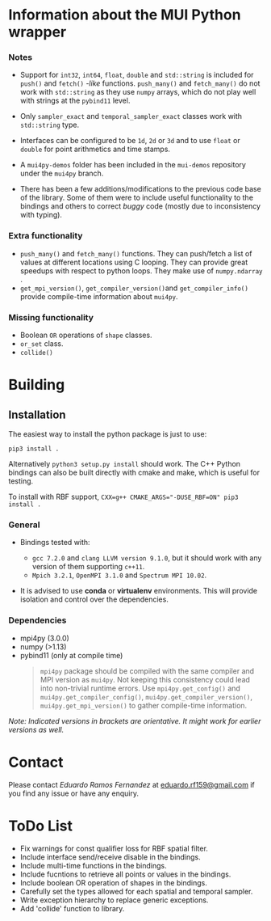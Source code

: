 # Information about the MUI Python wrapper
### Notes
- Support for `int32`, `int64`, `float`, `double` and `std::string`  is included for  `push()` and `fetch()`   *-like* functions. `push_many()` and `fetch_many()` do not work with `std::string` as they use `numpy` arrays, which  do not play well with strings at the `pybind11` level.

- Only `sampler_exact` and `temporal_sampler_exact` classes work with `std::string` type.
- Interfaces can be configured to be `1d`, `2d` or  `3d` and to use  `float` or `double` for point arithmetics and time stamps.
- A `mui4py-demos` folder has been included in the `mui-demos` repository under the `mui4py` branch.
- There has been a few additions/modifications to the previous code base of the library. Some of them were to include useful functionality to the bindings and others to correct *buggy* code (mostly due to inconsistency with typing).

### Extra functionality
- `push_many()` and `fetch_many()` functions. They can push/fetch a list of values at different locations using C looping. They can provide great speedups with respect to python loops. They make use of `numpy.ndarray` .
- `get_mpi_version()`, `get_compiler_version()`and `get_compiler_info()` provide compile-time information about `mui4py`.

### Missing functionality
- Boolean `OR` operations of `shape` classes.
- `or_set` class.
- `collide()`

# Building

## Installation
The easiest way to install the python package is just to use:
```
pip3 install .
```
Alternatively `python3 setup.py install` should work.
The C++ Python bindings can also be built directly with cmake and make, which is useful for testing.

To install with RBF support, `CXX=g++ CMAKE_ARGS="-DUSE_RBF=ON" pip3 install .`

### General

- Bindings tested with:
	- `gcc 7.2.0` and `clang LLVM version 9.1.0`, but it should work with any version of them supporting `c++11`.
	- `Mpich 3.2.1`, `OpenMPI 3.1.0` and `Spectrum MPI 10.02`.

- It is advised to use **conda** or **virtualenv** environments. This will provide isolation and control over the dependencies.

### Dependencies
- mpi4py (3.0.0)
- numpy (>1.13)
- pybind11 (only at compile time)
	> `mpi4py`  package should be compiled with the same compiler and MPI version as `mui4py`. Not keeping this consistency could lead into non-trivial runtime errors. Use `mpi4py.get_config()` and `mui4py.get_compiler_config()`, `mui4py.get_compiler_version()`, `mui4py.get_mpi_version()` to gather compile-time information.

*Note: Indicated versions in brackets are orientative. It might work for earlier versions as well.* 


# Contact

Please contact *Eduardo Ramos Fernandez* at eduardo.rf159@gmail.com if you find any issue or have any enquiry.

# ToDo List

- Fix warnings for const qualifier loss for RBF spatial filter.
- Include interface send/receive disable in the bindings.
- Include multi-time functions in the bindings.
- Include fucntions to retrieve all points or values in the bindings. 
- Include boolean OR operation of shapes in the bindings.
- Carefully set the types allowed for each spatial and temporal sampler.
- Write exception hierarchy to replace generic exceptions.
- Add 'collide' function to library.
